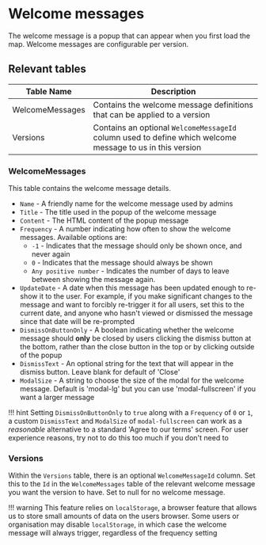 # Welcome messages

The welcome message is a popup that can appear when you first load the map. Welcome messages are configurable per version.

## Relevant tables

| Table Name                        | Description                          |
| --------------------------------- | ------------------------------------ |
| WelcomeMessages                   | Contains the welcome message definitions that can be applied to a version |
| Versions                          | Contains an optional `WelcomeMessageId` column used to define which welcome message to us in this version |


### WelcomeMessages

This table contains the welcome message details.

- `Name` - A friendly name for the welcome message used by admins
- `Title` - The title used in the popup of the welcome message
- `Content` - The HTML content of the popup message
- `Frequency` - A number indicating how often to show the welcome messages. Available options are:
    - `-1` - Indicates that the message should only be shown once, and never again
    - `0` - Indicates that the message should always be shown
    - `Any positive number` - Indicates the number of days to leave between showing the message again.
- `UpdateDate` - A date when this message has been updated enough to re-show it to the user. For example, if you make significant changes to the message and want to forcibly re-trigger it for all users, set this to the current date, and anyone who hasn't viewed or dismissed the message since that date will be re-prompted
- `DismissOnButtonOnly` - A boolean indicating whether the welcome message should **only** be closed by users clicking the dismiss button at the bottom, rather than the close button in the top or by clicking outside of the popup
- `DismissText` - An optional string for the text that will appear in the dismiss button. Leave blank for default of 'Close'
- `ModalSize` - A string to choose the size of the modal for the welcome message. Default is 'modal-lg' but you can use 'modal-fullscreen' if you want a larger message

!!! hint
    Setting `DismissOnButtonOnly` to `true` along with a `Frequency` of `0` or `1`, a custom `DismissText` and `ModalSize` of `modal-fullscreen` can work as a *reasonable* alternative to a standard 'Agree to our terms' screen. For user experience reasons, try not to do this too much if you don't need to

### Versions

Within the `Versions` table, there is an optional `WelcomeMessageId` column. Set this to the `Id` in the `WelcomeMessages` table of the relevant welcome message you want the version to have.  Set to null for no welcome message.

!!! warning
    This feature relies on `localStorage`, a browser feature that allows us to store small amounts of data on the users browser. Some users or organisation may disable `localStorage`, in which case the welcome message will always trigger, regardless of the frequency setting